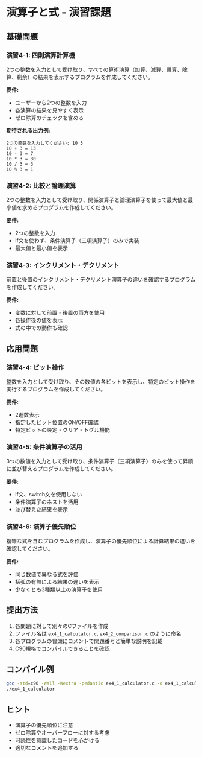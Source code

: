 # 演算子と式 - 演習課題

## 基礎問題

### 演習4-1: 四則演算計算機

2つの整数を入力として受け取り、すべての算術演算（加算、減算、乗算、除算、剰余）の結果を表示するプログラムを作成してください。

**要件:**
- ユーザーから2つの整数を入力
- 各演算の結果を見やすく表示
- ゼロ除算のチェックを含める

**期待される出力例:**
```
2つの整数を入力してください: 10 3
10 + 3 = 13
10 - 3 = 7
10 * 3 = 30
10 / 3 = 3
10 % 3 = 1
```

### 演習4-2: 比較と論理演算

2つの整数を入力として受け取り、関係演算子と論理演算子を使って最大値と最小値を求めるプログラムを作成してください。

**要件:**
- 2つの整数を入力
- if文を使わず、条件演算子（三項演算子）のみで実装
- 最大値と最小値を表示

### 演習4-3: インクリメント・デクリメント

前置と後置のインクリメント・デクリメント演算子の違いを確認するプログラムを作成してください。

**要件:**
- 変数に対して前置・後置の両方を使用
- 各操作後の値を表示
- 式の中での動作も確認

## 応用問題

### 演習4-4: ビット操作

整数を入力として受け取り、その数値の各ビットを表示し、特定のビット操作を実行するプログラムを作成してください。

**要件:**
- 2進数表示
- 指定したビット位置のON/OFF確認
- 特定ビットの設定・クリア・トグル機能

### 演習4-5: 条件演算子の活用

3つの数値を入力として受け取り、条件演算子（三項演算子）のみを使って昇順に並び替えるプログラムを作成してください。

**要件:**
- if文、switch文を使用しない
- 条件演算子のネストを活用
- 並び替えた結果を表示

### 演習4-6: 演算子優先順位

複雑な式を含むプログラムを作成し、演算子の優先順位による計算結果の違いを確認してください。

**要件:**
- 同じ数値で異なる式を評価
- 括弧の有無による結果の違いを表示
- 少なくとも3種類以上の演算子を使用

## 提出方法

1. 各問題に対して別々のCファイルを作成
2. ファイル名は `ex4_1_calculator.c`, `ex4_2_comparison.c` のように命名
3. 各プログラムの冒頭にコメントで問題番号と簡単な説明を記載
4. C90規格でコンパイルできることを確認

## コンパイル例

```bash
gcc -std=c90 -Wall -Wextra -pedantic ex4_1_calculator.c -o ex4_1_calculator
./ex4_1_calculator
```

## ヒント

- 演算子の優先順位に注意
- ゼロ除算やオーバーフローに対する考慮
- 可読性を意識したコードを心がける
- 適切なコメントを追加する